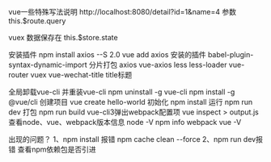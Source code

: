 vue一些特殊写法说明
http://localhost:8080/detail?id=1&name=4
参数 this.$route.query

vuex
数据保存在 this.$store.state

安装插件
npm install axios --S  2.0
vue add axios 
安装的插件
babel-plugin-syntax-dynamic-import 分片打包
axios vue-axios
less  less-loader
vue-router
vuex
vue-wechat-title  title标题


全局卸载vue-cli 并重装vue-cli
npm uninstall -g vue-cli
npm install -g @vue/cli
创建项目
vue create hello-world
初始化
npm install
运行 
npm run dev
打包
npm run build
vue-cli3弹出webpack配置项
vue inspect > output.js
查看node、vue、webpack版本信息
node -V
npm info webpack
vue -V


出现的问题？
1、npm install 报错
    npm cache clean --force
2、npm run dev报错
    查看npm依赖包是否引进
